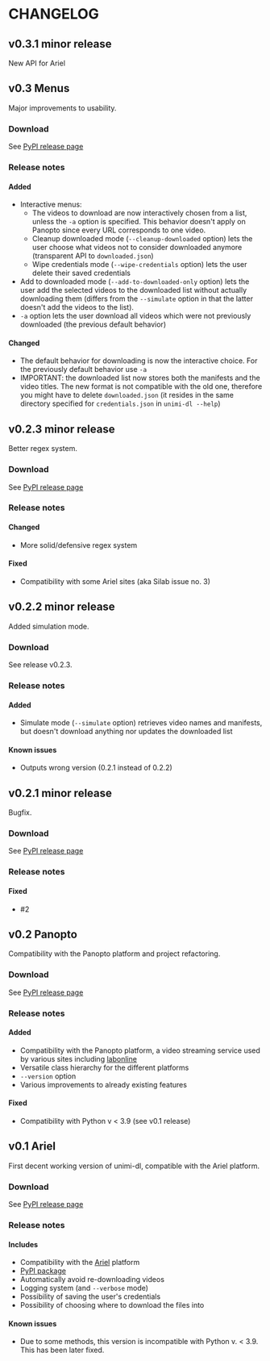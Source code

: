 # CHANGELOG



## v0.3.1 minor release

New API for Ariel

## v0.3 Menus
Major improvements to usability.


### Download
See [PyPI release page](https://pypi.org/project/unimi-dl/0.3.0)


### Release notes

#### Added
- Interactive menus:
	- The videos to download are now interactively chosen from a list, unless the `-a` option is specified. This behavior doesn't apply on Panopto since every URL corresponds to one video.
	- Cleanup downloaded mode (`--cleanup-downloaded` option) lets the user choose what videos not to consider downloaded anymore (transparent API to `downloaded.json`)
	- Wipe credentials mode (`--wipe-credentials` option) lets the user delete their saved credentials
- Add to downloaded mode (`--add-to-downloaded-only` option) lets the user add the selected videos to the downloaded list without actually downloading them (differs from the `--simulate` option in that the latter doesn't add the videos to the list).
- `-a` option lets the user download all videos which were not previously downloaded (the previous default behavior)

#### Changed
- The default behavior for downloading is now the interactive choice. For the previously default behavior use `-a`
- IMPORTANT: the downloaded list now stores both the manifests and the video titles. The new format is not compatible with the old one, therefore you might have to delete `downloaded.json` (it resides in the same directory specified for `credentials.json` in `unimi-dl --help`)




## v0.2.3 minor release
Better regex system.


### Download
See [PyPI release page](https://pypi.org/project/unimi-dl/0.2.3)


### Release notes

#### Changed
- More solid/defensive regex system

#### Fixed
- Compatibility with some Ariel sites (aka Silab issue no. 3)




## v0.2.2 minor release
Added simulation mode.


### Download
See release v0.2.3.


### Release notes

#### Added
- Simulate mode (`--simulate` option) retrieves video names and manifests, but doesn't download anything nor updates the downloaded list

#### Known issues
- Outputs wrong version (0.2.1 instead of 0.2.2)




## v0.2.1 minor release
Bugfix.


### Download
See [PyPI release page](https://pypi.org/project/unimi-dl/0.2.1)


### Release notes

#### Fixed
- #2




## v0.2 Panopto
Compatibility with the Panopto platform and project refactoring.


### Download
See [PyPI release page](https://pypi.org/project/unimi-dl/0.2.0)

 
### Release notes

#### Added
- Compatibility with the Panopto platform, a video streaming service used by various sites including [labonline](https://labonline.ctu.unimi.it)
- Versatile class hierarchy for the different platforms
- `--version` option
- Various improvements to already existing features

#### Fixed
- Compatibility with Python v < 3.9 (see v0.1 release)




## v0.1 Ariel
First decent working version of unimi-dl, compatible with the Ariel platform.


### Download
See [PyPI release page](https://pypi.org/project/unimi-dl/0.1.0)
 

### Release notes

#### Includes
- Compatibility with the [Ariel](https://ariel.unimi.it) platform
- [PyPI package](https://pypi.org/project/unimi-dl)
- Automatically avoid re-downloading videos
- Logging system (and `--verbose` mode)
- Possibility of saving the user's credentials
- Possibility of choosing where to download the files into

#### Known issues
- Due to some methods, this version is incompatible with Python v. < 3.9. This has been later fixed.
